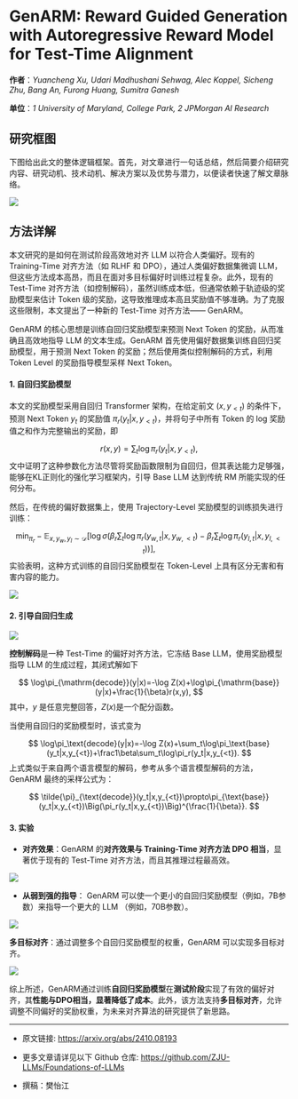 # GenARM: Reward Guided Generation with Autoregressive Reward Model for Test-Time Alignment

**作者**：*Yuancheng Xu, Udari Madhushani Sehwag, Alec Koppel, Sicheng Zhu, Bang An, Furong Huang, Sumitra Ganesh*

**单位**：*1 University of Maryland, College Park, 2 JPMorgan AI Research*

## 研究框图

下图给出此文的整体逻辑框架。首先，对文章进行一句话总结，然后简要介绍研究内容、研究动机、技术动机、解决方案以及优势与潜力，以便读者快速了解文章脉络。


![](https://fastly.jsdelivr.net/gh/bucketio/img2@main/2024/10/20/1729426780422-3bf4455f-fdc4-491a-a784-29c2c9295d78.png)


## 方法详解

本文研究的是如何在测试阶段高效地对齐 LLM 以符合人类偏好。现有的 Training-Time 对齐方法（如 RLHF 和 DPO），通过人类偏好数据集微调 LLM，但这些方法成本高昂，而且在面对多目标偏好时训练过程复杂。此外，现有的 Test-Time 对齐方法（如控制解码），虽然训练成本低，但通常依赖于轨迹级的奖励模型来估计 Token 级的奖励，这导致推理成本高且奖励值不够准确。为了克服这些限制，本文提出了一种新的 Test-Time 对齐方法—— GenARM。

GenARM 的核心思想是训练自回归奖励模型来预测 Next Token 的奖励，从而准确且高效地指导 LLM 的文本生成。GenARM 首先使用偏好数据集训练自回归奖励模型，用于预测 Next Token 的奖励；然后使用类似控制解码的方式，利用 Token Level 的奖励指导模型采样 Next Token。

#### 1. 自回归奖励模型

本文的奖励模型采用自回归 Transformer 架构，在给定前文 $(x,y_{<t})$ 的条件下，预测 Next Token $y_t$ 的奖励值 $\pi_r(y_t|x,y_{<t})$，并将句子中所有 Token 的 log 奖励值之和作为完整输出的奖励，即

$$
r(x,y)=\sum_t\log\pi_r(y_t|x,y_{<t}),
$$
文中证明了这种参数化方法尽管将奖励函数限制为自回归，但其表达能力足够强，能够在KL正则化的强化学习框架内，引导 Base LLM 达到传统 RM 所能实现的任何分布。

然后，在传统的偏好数据集上，使用 Trajectory-Level 奖励模型的训练损失进行训练：

$$
\min_{\pi_r}-\mathbb{E}_{x,y_w,y_l\sim\mathcal{D}}\Big[\log\sigma\Big(\beta_r\sum_t\log\pi_r(y_{w,t}|x,y_{w,<t})-\beta_r\sum_t\log\pi_r(y_{l,t}|x,y_{l,<t})\Big)\Big],
$$
实验表明，这种方式训练的自回归奖励模型在 Token-Level 上具有区分无害和有害内容的能力。


![](https://fastly.jsdelivr.net/gh/bucketio/img16@main/2024/10/20/1729426792448-7468a16e-6fe7-4a9f-8cac-c79226bb1c18.png)


#### 2. 引导自回归生成


![](https://fastly.jsdelivr.net/gh/bucketio/img10@main/2024/10/20/1729426801918-b19f3735-b143-485e-b94a-16c0e393caa0.png)


**控制解码**是一种 Test-Time 的偏好对齐方法，它冻结 Base LLM，使用奖励模型指导 LLM 的生成过程，其闭式解如下

$$
\log\pi_{\mathrm{decode}}(y|x)=-\log Z(x)+\log\pi_{\mathrm{base}}(y|x)+\frac{1}{\beta}r(x,y),
$$
其中，$y$ 是任意完整回答，$Z(x)$是一个配分函数。

当使用自回归的奖励模型时，该式变为

$$
\log\pi_\text{decode}(y|x)=-\log Z(x)+\sum_t\log\pi_\text{base}(y_t|x,y_{<t})+\frac1\beta\sum_t\log\pi_r(y_t|x,y_{<t}).
$$
上式类似于来自两个语言模型的解码，参考从多个语言模型解码的方法，GenARM 最终的采样公式为：

$$
\tilde{\pi}_{\text{decode}}(y_t|x,y_{<t})\propto\pi_{\text{base}}(y_t|x,y_{<t})\Big(\pi_r(y_t|x,y_{<t})\Big)^{\frac{1}{\beta}}.
$$

#### 3. 实验

- **对齐效果**：GenARM 的**对齐效果与 Training-Time 对齐方法 DPO 相当**，显著优于现有的 Test-Time 对齐方法，而且其推理过程最高效。


![](https://fastly.jsdelivr.net/gh/bucketio/img12@main/2024/10/20/1729426822341-ade39fb5-bae4-460a-a1ea-4f3ce4bd43ed.png)


- **从弱到强的指导**： GenARM 可以使一个更小的自回归奖励模型（例如，7B参数）来指导一个更大的 LLM （例如，70B参数）。


![](https://fastly.jsdelivr.net/gh/bucketio/img15@main/2024/10/20/1729426830368-88f0608e-843f-418a-9b9c-452562a11c8f.png)


**多目标对齐**：通过调整多个自回归奖励模型的权重，GenARM 可以实现多目标对齐。

![](https://fastly.jsdelivr.net/gh/bucketio/img8@main/2024/10/20/1729426849948-18cd463b-e5c8-47a8-aa1e-eed8c24f6e57.png)

综上所述，GenARM通过训练**自回归奖励模型**在**测试阶段**实现了有效的偏好对齐，其**性能与DPO相当，显著降低了成本**。此外，该方法支持**多目标对齐**，允许调整不同偏好的奖励权重，为未来对齐算法的研究提供了新思路。

------

- 原文链接: https://arxiv.org/abs/2410.08193

- 更多文章请详见以下 Github 仓库: https://github.com/ZJU-LLMs/Foundations-of-LLMs
- 撰稿：樊怡江
